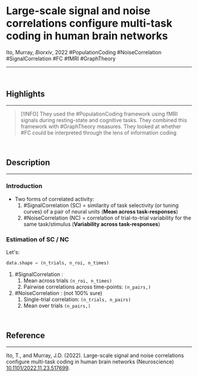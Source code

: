 # Large-scale signal and noise correlations configure multi-task coding in human brain networks
Ito, Murray, _Biorxiv_, 2022
#PopulationCoding #NoiseCorrelation #SignalCorrelation #FC #fMRI #GraphTheory 

---

<br>

## Highlights
---

> [!INFO]
> They used the #PopulationCoding framework using fMRI signals during resting-state and cognitive tasks. They combined this framework with #GraphTheory measures. They looked at whether #FC could be interpreted through the lens of information coding

<br>

## Description
---
### Introduction
- Two forms of correlated activity:
	1. #SignalCorrelation (SC) = similarity of task selectivity (or tuning curves) of a pair of neural units (**Mean across task-responses**)
	2. #NoiseCorrelation (NC) = correlation of trial-to-trial variability for the same task/stimulus (**Variability across task-responses**)

### Estimation of SC / NC
Let's:
```python
data.shape = (n_trials, n_roi, n_times)
```

1. #SignalCorrelation :
	1. Mean across trials `(n_roi, n_times)`
	2. Pairwise correlations across time-points: `(n_pairs,)`
2. #NoiseCorrelation : (not 100% sure)
	1. Single-trial correlation: `(n_trials, n_pairs)`
	2. Mean over trials `(n_pairs,)`
<br>

## Reference
---
Ito, T., and Murray, J.D. (2022). Large-scale signal and noise correlations configure multi-task coding in human brain networks (Neuroscience) [10.1101/2022.11.23.517699](https://doi.org/10.1101/2022.11.23.517699).